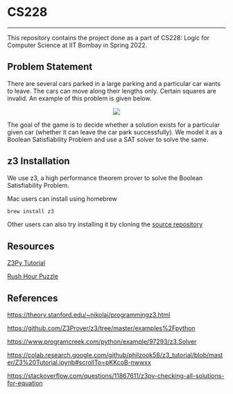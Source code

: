 # CS228
---
This repository contains the project done as a part of CS228: Logic for Computer Science at IIT Bombay in Spring 2022.

## Problem Statement

There are several cars parked in a large parking and a particular car wants to leave. The cars can move along their lengths only. Certain squares are invalid. An example of this problem is given below. 

<p align="center">
  <img src="https://github.com/Adu3108/SAT-Solver/assets/81511060/4b5e1cea-546b-46b9-8bd4-ec37e7ed18fb" />
</p>

The goal of the game is to decide whether a solution exists for a particular given car (whether it can leave the car park successfully). We model it as a Boolean Satisfiability Problem and use a SAT solver to solve the same.

## z3 Installation

We use z3, a high performance theorem prover to solve the Boolean Satisfiability Problem. 

Mac users can install using homebrew

```bash
brew install z3
```

Other users can also try installing it by cloning the [source repository](https://github.com/Z3Prover/z3)

## Resources

[Z3Py Tutorial](https://ericpony.github.io/z3py-tutorial/guide-examples.htm)

[Rush Hour Puzzle](https://en.wikipedia.org/wiki/Rush_Hour_(puzzle))

## References

https://theory.stanford.edu/~nikolaj/programmingz3.html

https://github.com/Z3Prover/z3/tree/master/examples%2Fpython

https://www.programcreek.com/python/example/97293/z3.Solver

https://colab.research.google.com/github/philzook58/z3_tutorial/blob/master/Z3%20Tutorial.ipynb#scrollTo=pKKcoB-nwwxx

https://stackoverflow.com/questions/11867611/z3py-checking-all-solutions-for-equation
